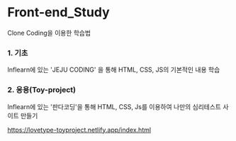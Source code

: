 # Front-end_Study

Clone Coding을 이용한 학습법



### 1. 기초

Inflearn에 있는 'JEJU CODING' 을 통해 HTML, CSS, JS의 기본적인 내용 학습



### 2. 응용(Toy-project)

Inflearn에 있는 '판다코딩'을 통해 HTML, CSS, Js를 이용하여 나만의 심리테스트 사이트 만들기

https://lovetype-toyproject.netlify.app/index.html